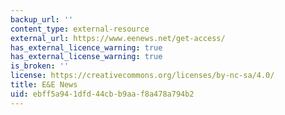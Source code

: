 ```yaml
---
backup_url: ''
content_type: external-resource
external_url: https://www.eenews.net/get-access/
has_external_licence_warning: true
has_external_license_warning: true
is_broken: ''
license: https://creativecommons.org/licenses/by-nc-sa/4.0/
title: E&E News
uid: ebff5a94-1dfd-44cb-b9aa-f8a478a794b2
---
```

